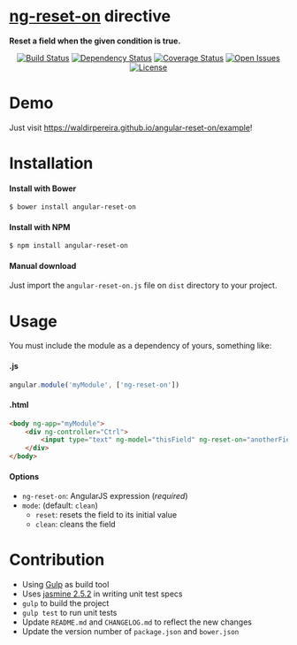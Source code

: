 <p align="center">
    <h1><a href="https://waldirpereira.github.io/angular-reset-on">ng-reset-on</a> directive</h1>
    <strong>Reset a field when the given condition is true.</strong>
</p>

<p align="center">
    <a href="https://travis-ci.org/waldirpereira/angular-reset-on"><img src="https://travis-ci.org/waldirpereira/angular-reset-on.svg?branch=master"
      alt="Build Status"></a>
    <a href='https://www.versioneye.com/user/projects/582f2dcfc8dd3300448f9ec5'><img src='https://www.versioneye.com/user/projects/582f2dcfc8dd3300448f9ec5/badge.svg?style=flat' 
      alt="Dependency Status" /></a>
    <a href='https://coveralls.io/github/waldirpereira/angular-reset-on?branch=master'><img src='https://coveralls.io/repos/github/waldirpereira/angular-reset-on/badge.svg?branch=master' 
      alt='Coverage Status' /></a>
    <a href="https://github.com/waldirpereira/angular-reset-on/issues"><img src="https://img.shields.io/github/issues/waldirpereira/angular-reset-on.svg"
      alt="Open Issues"></a>
    <a href="https://raw.githubusercontent.com/waldirpereira/angular-reset-on/master/LICENSE.md"><img src="https://img.shields.io/github/license/waldirpereira/angular-reset-on.svg"
      alt="License"></a>
</p>

# Demo

Just visit https://waldirpereira.github.io/angular-reset-on/example!

# Installation

#### Install with Bower
```sh
$ bower install angular-reset-on
```

#### Install with NPM
```sh
$ npm install angular-reset-on
```

#### Manual download

Just import the `angular-reset-on.js` file on `dist` directory to your project.

# Usage

You must include the module as a dependency of yours, something like:

#### .js
```Javascript
angular.module('myModule', ['ng-reset-on'])
```

#### .html
```HTML
<body ng-app="myModule">
    <div ng-controller="Ctrl">
        <input type="text" ng-model="thisField" ng-reset-on="anotherField === 1" mode="reset" />
    </div>
</body>
```

#### Options
 - `ng-reset-on`:  AngularJS expression (*required*)
 - `mode`: (default: `clean`)
   - `reset`: resets the field to its initial value
   - `clean`: cleans the field

# Contribution
 - Using [Gulp](http://gulpjs.com) as build tool
 - Uses [jasmine 2.5.2](http://jasmine.github.io) in writing unit test specs
 - `gulp` to build the project
 - `gulp test` to run unit tests
 - Update `README.md` and `CHANGELOG.md` to reflect the new changes
 - Update the version number of `package.json` and `bower.json`
